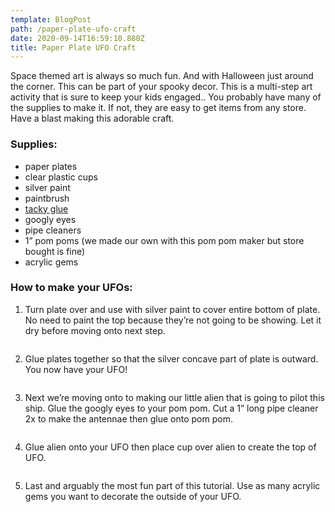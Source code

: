 ```yaml
---
template: BlogPost
path: /paper-plate-ufo-craft
date: 2020-09-14T16:59:10.880Z
title: Paper Plate UFO Craft
---
```

Space themed art is always so much fun. And with Halloween just around the corner. This can be part of your spooky decor. This is a multi-step art activity that is sure to keep your kids engaged.. You probably have many of the supplies to make it. If not, they are easy to get items from any store. Have a blast making this adorable craft.

### Supplies:

* paper plates
* clear plastic cups
* silver paint
* paintbrush
* [tacky glue](https://amzn.to/32sev5X)
* googly eyes
* pipe cleaners
* 1” pom poms (we made our own with this pom pom maker but store bought is fine)
* acrylic gems

### How to make your UFOs: 

1. Turn plate over and use with silver paint to cover entire bottom of plate. No need to paint the top because they’re not going to be showing. Let it dry before moving onto next step. 

![]()

2. Glue plates together so that the silver concave part of plate is outward. You now have your UFO! 

![]()

3. Next we’re moving onto to making our little alien that is going to pilot this ship. Glue the googly eyes to your pom pom. Cut a 1” long pipe cleaner 2x to make the antennae then glue onto pom pom. 

![]()

4. Glue alien onto your UFO then place cup over alien to create the top of UFO. 

![]()

5. Last and arguably the most fun part of this tutorial. Use as many acrylic gems you want to decorate the outside of your UFO.

![]()
